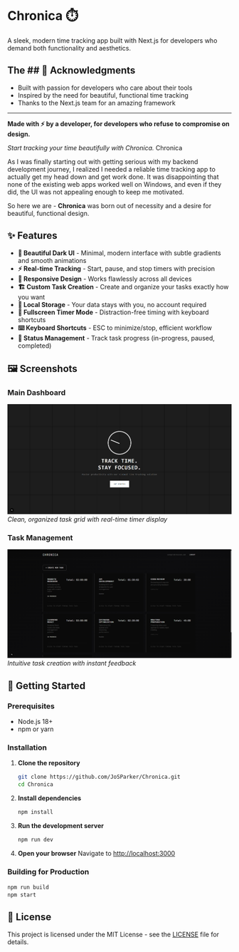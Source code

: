 # Chronica ⏱️

A sleek, modern time tracking app built with Next.js for developers who demand both functionality and aesthetics.

## The ## 🙏 Acknowledgments

- Built with passion for developers who care about their tools
- Inspired by the need for beautiful, functional time tracking
- Thanks to the Next.js team for an amazing framework

---

**Made with ⚡ by a developer, for developers who refuse to compromise on design.**

*Start tracking your time beautifully with Chronica.* Chronica

As I was finally starting out with getting serious with my backend development journey, I realized I needed a reliable time tracking app to actually get my head down and get work done. It was disappointing that none of the existing web apps worked well on Windows, and even if they did, the UI was not appealing enough to keep me motivated.

So here we are - **Chronica** was born out of necessity and a desire for beautiful, functional design.

## ✨ Features

- **🎨 Beautiful Dark UI** - Minimal, modern interface with subtle gradients and smooth animations
- **⚡ Real-time Tracking** - Start, pause, and stop timers with precision
- **📱 Responsive Design** - Works flawlessly across all devices
- **🏗️ Custom Task Creation** - Create and organize your tasks exactly how you want
- **💾 Local Storage** - Your data stays with you, no account required
- **🌙 Fullscreen Timer Mode** - Distraction-free timing with keyboard shortcuts
- **⌨️ Keyboard Shortcuts** - ESC to minimize/stop, efficient workflow
- **🎯 Status Management** - Track task progress (in-progress, paused, completed)

## 🖼️ Screenshots

### Main Dashboard
![Chronica Dashboard](./Screenshot%202025-09-27%20031558.png)
*Clean, organized task grid with real-time timer display*

### Task Management
![Task Creation](./Screenshot%202025-09-27%20031900.png)
*Intuitive task creation with instant feedback*

## 🚀 Getting Started

### Prerequisites
- Node.js 18+ 
- npm or yarn

### Installation

1. **Clone the repository**
   ```bash
   git clone https://github.com/JoSParker/Chronica.git
   cd Chronica
   ```

2. **Install dependencies**
   ```bash
   npm install
   ```

3. **Run the development server**
   ```bash
   npm run dev
   ```

4. **Open your browser**
   Navigate to [http://localhost:3000](http://localhost:3000)

### Building for Production

```bash
npm run build
npm start
```



## 📝 License

This project is licensed under the MIT License - see the [LICENSE](LICENSE) file for details.



